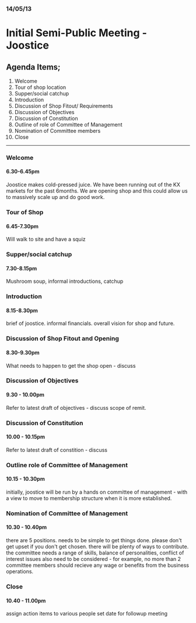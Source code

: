 ### 14/05/13

Initial Semi-Public Meeting - Joostice
===

## Agenda Items;

1. Welcome
2. Tour of shop location
3. Supper/social catchup
4. Introduction
5. Discussion of Shop Fitout/ Requirements 
6. Discussion of Objectives
7. Discussion of Constitution
8. Outline of role of Committee of Management
9. Nomination of Committee members
10. Close

----

### Welcome
#### 6.30-6.45pm

Joostice makes cold-pressed juice. We have been running out of the KX markets for the past 6months.
We are opening shop and this could allow us to massively scale up and do good work.

### Tour of Shop
#### 6.45-7.30pm

Will walk to site and have a squiz

### Supper/social catchup
#### 7.30-8.15pm

Mushroom soup, informal introductions, catchup

### Introduction
#### 8.15-8.30pm

brief of joostice. informal financials. overall vision for shop and future.

### Discussion of Shop Fitout and Opening
#### 8.30-9.30pm

What needs to happen to get the shop open - discuss

### Discussion of Objectives
#### 9.30 - 10.00pm

Refer to latest draft of objectives - discuss scope of remit.

### Discussion of Constitution
#### 10.00 - 10.15pm

Refer to latest draft of constition - discuss 

### Outline role of Committee of Management
#### 10.15 - 10.30pm

initially, joostice will be run by a hands on committee of management - with a view to move to membership structure when it is more established.

### Nomination of Committee of Management
#### 10.30 - 10.40pm

there are 5 positions. needs to be simple to get things done. please don't get upset if you don't get chosen. there will be plenty of ways to contribute. the committee needs a range of skills, balance of personalities, conflict of interest issues also need to be considered - for example, no more than 2 committee members should recieve any wage or benefits from the business operations.

### Close
#### 10.40 - 11.00pm

assign action items to various people
set date for followup meeting


